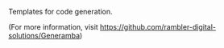 Templates for code generation.

(For more information, visit https://github.com/rambler-digital-solutions/Generamba)
